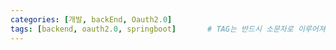 ```yaml
---
categories: [개발, backEnd, Oauth2.0]
tags: [backend, oauth2.0, springboot]		# TAG는 반드시 소문자로 이루어져야함!
---
```


